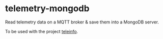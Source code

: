 # telemetry-mongodb
Read telemetry data on a MQTT broker &amp; save them into a MongoDB server.

To be used with the project [teleinfo](https://github.com/Wifsimster/teleinfo).
